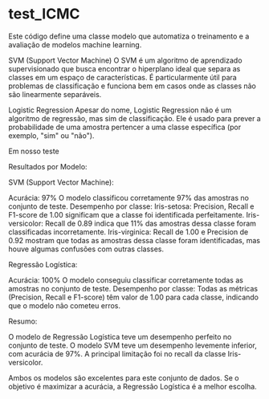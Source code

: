 # test_ICMC
Este código define uma classe modelo que automatiza o treinamento e a avaliação de modelos machine learning.

SVM (Support Vector Machine)
O SVM é um algoritmo de aprendizado supervisionado que busca encontrar o hiperplano ideal que separa as classes em um espaço de características.
É particularmente útil para problemas de classificação e funciona bem em casos onde as classes não são linearmente separáveis.

Logistic Regression
Apesar do nome, Logistic Regression não é um algoritmo de regressão, mas sim de classificação.
Ele é usado para prever a probabilidade de uma amostra pertencer a uma classe específica (por exemplo, "sim" ou "não").

Em nosso teste 

Resultados por Modelo:

SVM (Support Vector Machine):

Acurácia: 97%
O modelo classificou corretamente 97% das amostras no conjunto de teste.
Desempenho por classe:
        Iris-setosa: Precision, Recall e F1-score de 1.00 significam que a classe foi identificada perfeitamente.
        Iris-versicolor: Recall de 0.89 indica que 11% das amostras dessa classe foram classificadas incorretamente.
        Iris-virginica: Recall de 1.00 e Precision de 0.92 mostram que todas as amostras dessa classe foram identificadas, mas houve algumas confusões com outras classes.

Regressão Logística:

Acurácia: 100%
O modelo conseguiu classificar corretamente todas as amostras no conjunto de teste.
Desempenho por classe:
        Todas as métricas (Precision, Recall e F1-score) têm valor de 1.00 para cada classe, indicando que o modelo não cometeu erros.

Resumo:

O modelo de Regressão Logística teve um desempenho perfeito no conjunto de teste.
O modelo SVM teve um desempenho levemente inferior, com acurácia de 97%. A principal limitação foi no recall da classe Iris-versicolor.

Ambos os modelos são excelentes para este conjunto de dados. Se o objetivo é maximizar a acurácia, a Regressão Logística é a melhor escolha.
